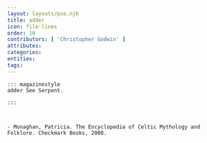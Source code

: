 ```yaml
---
layout: layouts/pce.njk
title: adder
icon: file-lines
order: 10
contributors: [ 'Christopher Godwin' ]
attributes:
categories:
entities:
tags:
---
```

``` tab [group1:Info]
::: magazinestyle
adder See Serpent.

:::
```
``` tab [group1:Attributes]
```
``` tab [group1:Entities]
```
``` tab [group1:Sources]
- Monaghan, Patricia. The Encyclopedia of Celtic Mythology and Folklore. Checkmark Books, 2008.
```
